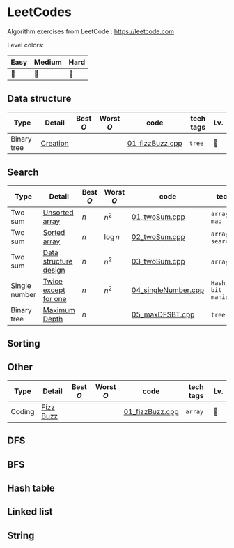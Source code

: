 # LeetCodes
Algorithm exercises from LeetCode  : https://leetcode.com

Level colors:

| Easy | Medium | Hard |
| --- | --- | --- |
| :large_blue_circle: | :large_orange_diamond: | :red_circle: | 

## Data structure
| Type | Detail | Best $O$ | Worst $O$ | code | tech tags | Lv. |
| --- | --- | --- | --- | --- | --- | --- |
| Binary tree | [Creation](https://www.geeksforgeeks.org/construct-complete-binary-tree-given-array/) | | | [01_fizzBuzz.cpp](dataStructure/tree.cpp) | `tree` | :large_blue_circle: | 

## Search

| Type | Detail | Best $O$ | Worst $O$ | code | tech tags | Lv. |
| --- | --- | --- | --- | --- | --- | --- |
| Two sum | [Unsorted array](https://leetcode.com/articles/two-sum/)  | $n$ | $n^2$  | [01_twoSum.cpp](search/01_twoSum.cpp) | `array` `Hash map`| :large_blue_circle: |
| Two sum | [Sorted array](https://leetcode.com/problems/two-sum-ii-input-array-is-sorted/description/)  | $n$ | $\log n$  | [02_twoSum.cpp](search/02_twoSum.cpp) | `array` `binary search`| :large_blue_circle: | 
| Two sum | [Data structure design](http://www.cnblogs.com/grandyang/p/5184143.html)  | $n$ | $n^2$  | [03_twoSum.cpp](search/03_twoSum.cpp) | `array` `class`| :large_blue_circle: | 
| Single number | [Twice except for one](https://leetcode.com/articles/single-number/)  | $n$ | $n^2$  | [04_singleNumber.cpp](search/04_singleNumber.cpp) | `Hash table` `bit manipulation`| :large_blue_circle: | 
| Binary tree | [Maximum Depth](https://leetcode.com/articles/single-number/)  | $n$ |  | [05_maxDFSBT.cpp](search/05_maxDFSBT.cpp) | `tree` `BFS` `DFS`| :large_blue_circle: |

## Sorting

## Other
| Type | Detail | Best $O$ | Worst $O$ | code | tech tags | Lv. |
| --- | --- | --- | --- | --- | --- | --- |
| Coding | [Fizz Buzz](https://leetcode.com/problems/fizz-buzz/description/) | | | [01_fizzBuzz.cpp](other/01_fizzBuzz.cpp) | `array` | :large_blue_circle: |

## DFS
## BFS
## Hash table

## Linked list
## String


